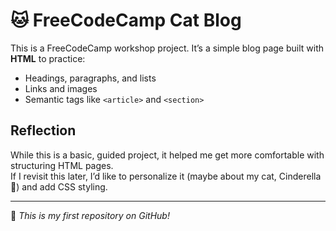 # 🐱 FreeCodeCamp Cat Blog  

This is a FreeCodeCamp workshop project. It’s a simple blog page built with **HTML** to practice:  
- Headings, paragraphs, and lists  
- Links and images  
- Semantic tags like `<article>` and `<section>`  

## Reflection  
While this is a basic, guided project, it helped me get more comfortable with structuring HTML pages.  
If I revisit this later, I’d like to personalize it (maybe about my cat, Cinderella 🐾) and add CSS styling.  

---
🙌 *This is my first repository on GitHub!*  
